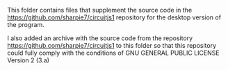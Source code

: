 This folder contains files that supplement the source code in the https://github.com/sharpie7/circuitjs1 repository for the desktop version of the program.

I also added an archive with the source code from the repository https://github.com/sharpie7/circuitjs1 to this folder so that this repository could fully comply with the conditions of GNU GENERAL PUBLIC LICENSE Version 2 (3.a)

